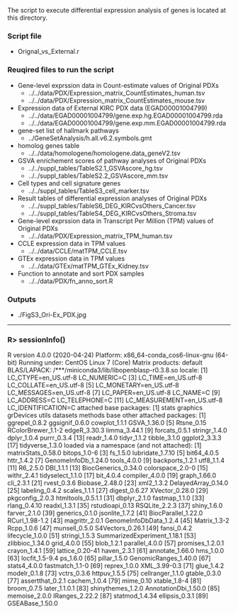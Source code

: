 The script to execute differential expression analysis of genes is located at this directory.

### Script file
- Orignal_vs_External.r

### Reuqired files to run the script
- Gene-level exprssion data in Count-estimate values of Original PDXs 
  - ../../data/PDX/Expression_matrix_CountEstimates_human.tsv
  - ../../data/PDX/Expression_matrix_CountEstimates_mouse.tsv
- Expression data of External KIRC PDX data (EGAD00001004799)
  - ../../data/EGAD00001004799/gene.exp.hg.EGAD00001004799.rda
  - ../../data/EGAD00001004799/gene.exp.mm.EGAD00001004799.rda
- gene-set list of hallmark pathways
  - ../GeneSetAnalysis/h.all.v6.2.symbols.gmt
- homolog genes table
  - ../../data/homologene/homologene.data_geneV2.tsv
- GSVA enrichement scores of pathway analyses of Original PDXs
  - ../../suppl_tables/TableS2.1_GSVAscore_hg.tsv
  - ../../suppl_tables/TableS2.2_GSVAscore_mm.tsv
- Cell types and cell signature genes 
  - ../../suppl_tables/TableS3_cell_marker.tsv
- Result tables of differential expression analyses of Original PDXs
  - ../../suppl_tables/TableS6_DEG_KIRCvsOthers_Cancer.tsv
  - ../../suppl_tables/TableS4_DEG_KIRCvsOthers_Stroma.tsv
- Gene-level exprssion data in Transcript Per Million (TPM) values of Original PDXs 
  - ../../data/PDX/Expression_matrix_TPM_human.tsv
- CCLE expression data in TPM values
  - ../../data/CCLE/matTPM_CCLE.tsv
- GTEx expression data in TPM values
  - ../../data/GTEx/matTPM_GTEx_Kidney.tsv
- Function to annotate and sort PDX samples
  - ../../data/PDX/fn_anno_sort.R

### Outputs
- ./FigS3_Ori-Ex_PDX.jpg

--------------------------------------------------
### R> sessionInfo()
R version 4.0.0 (2020-04-24)
Platform: x86_64-conda_cos6-linux-gnu (64-bit)
Running under: CentOS Linux 7 (Core)
Matrix products: default
BLAS/LAPACK: /***/miniconda3/lib/libopenblasp-r0.3.8.so
locale:
 [1] LC_CTYPE=en_US.utf-8       LC_NUMERIC=C
 [3] LC_TIME=en_US.utf-8        LC_COLLATE=en_US.utf-8
 [5] LC_MONETARY=en_US.utf-8    LC_MESSAGES=en_US.utf-8
 [7] LC_PAPER=en_US.utf-8       LC_NAME=C
 [9] LC_ADDRESS=C               LC_TELEPHONE=C
[11] LC_MEASUREMENT=en_US.utf-8 LC_IDENTIFICATION=C
attached base packages:
[1] stats     graphics  grDevices utils     datasets  methods   base
other attached packages:
 [1] ggrepel_0.8.2      ggsignif_0.6.0     cowplot_1.1.1      GSVA_1.36.0
 [5] Rtsne_0.15         RColorBrewer_1.1-2 edgeR_3.30.3       limma_3.44.1
 [9] forcats_0.5.1      stringr_1.4.0      dplyr_1.0.4        purrr_0.3.4
[13] readr_1.4.0        tidyr_1.1.2        tibble_3.1.0       ggplot2_3.3.3
[17] tidyverse_1.3.0
loaded via a namespace (and not attached):
 [1] matrixStats_0.58.0          bitops_1.0-6
 [3] fs_1.5.0                    lubridate_1.7.10
 [5] bit64_4.0.5                 httr_1.4.2
 [7] GenomeInfoDb_1.24.0         tools_4.0.0
 [9] backports_1.2.1             utf8_1.1.4
[11] R6_2.5.0                    DBI_1.1.1
[13] BiocGenerics_0.34.0         colorspace_2.0-0
[15] withr_2.4.1                 tidyselect_1.1.0
[17] bit_4.0.4                   compiler_4.0.0
[19] graph_1.66.0                cli_2.3.1
[21] rvest_0.3.6                 Biobase_2.48.0
[23] xml2_1.3.2                  DelayedArray_0.14.0
[25] labeling_0.4.2              scales_1.1.1
[27] digest_0.6.27               XVector_0.28.0
[29] pkgconfig_2.0.3             htmltools_0.5.1.1
[31] dbplyr_2.1.0                fastmap_1.1.0
[33] rlang_0.4.10                readxl_1.3.1
[35] rstudioapi_0.13             RSQLite_2.2.3
[37] shiny_1.6.0                 farver_2.1.0
[39] generics_0.1.0              jsonlite_1.7.2
[41] BiocParallel_1.22.0         RCurl_1.98-1.2
[43] magrittr_2.0.1              GenomeInfoDbData_1.2.4
[45] Matrix_1.3-2                Rcpp_1.0.6
[47] munsell_0.5.0               S4Vectors_0.26.1
[49] fansi_0.4.2                 lifecycle_1.0.0
[51] stringi_1.5.3               SummarizedExperiment_1.18.1
[53] zlibbioc_1.34.0             grid_4.0.0
[55] blob_1.2.1                  parallel_4.0.0
[57] promises_1.2.0.1            crayon_1.4.1
[59] lattice_0.20-41             haven_2.3.1
[61] annotate_1.66.0             hms_1.0.0
[63] locfit_1.5-9.4              ps_1.6.0
[65] pillar_1.5.0                GenomicRanges_1.40.0
[67] stats4_4.0.0                fastmatch_1.1-0
[69] reprex_1.0.0                XML_3.99-0.3
[71] glue_1.4.2                  modelr_0.1.8
[73] vctrs_0.3.6                 httpuv_1.5.5
[75] cellranger_1.1.0            gtable_0.3.0
[77] assertthat_0.2.1            cachem_1.0.4
[79] mime_0.10                   xtable_1.8-4
[81] broom_0.7.5                 later_1.1.0.1
[83] shinythemes_1.2.0           AnnotationDbi_1.50.0
[85] memoise_2.0.0               IRanges_2.22.2
[87] statmod_1.4.34              ellipsis_0.3.1
[89] GSEABase_1.50.0